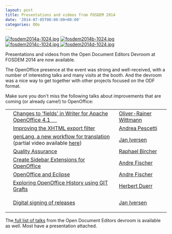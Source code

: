 ```yaml
---
layout: post
title: Presentations and videos from FOSDEM 2014
date: '2014-07-05T00:00:00+00:00'
categories: OOo
---
```

<p> <a href="https://blogs.apache.org/OOo/mediaresource/599cc489-bff9-43d1-b5f0-64d644707acc"><img src="https://blogs.apache.org/OOo/mediaresource/599cc489-bff9-43d1-b5f0-64d644707acc?t=true" alt="fosdem2014a-1024.jpg" /></a> <a href="https://blogs.apache.org/OOo/mediaresource/08a81fa2-b382-483e-862a-ceb735bf100b"><img src="https://blogs.apache.org/OOo/mediaresource/08a81fa2-b382-483e-862a-ceb735bf100b?t=true" alt="fosdem2014b-1024.jpg" /></a> <a href="https://blogs.apache.org/OOo/mediaresource/5c6a4af8-f6e0-43b4-9de8-42cfbf750457"><img alt="fosdem2014c-1024.jpg" src="https://blogs.apache.org/OOo/mediaresource/5c6a4af8-f6e0-43b4-9de8-42cfbf750457?t=true" /> <a href="https://blogs.apache.org/OOo/mediaresource/d91b4603-388f-46e3-bd59-ddcdc5d55c6d"><img alt="fosdem2014d-1024.jpg" src="https://blogs.apache.org/OOo/mediaresource/d91b4603-388f-46e3-bd59-ddcdc5d55c6d?t=true" /></a><br /></a></p> 
  <p>Presentations and videos from the Open Document Editors Devroom at FOSDEM 2014 are now available.</p> 
  <p>The OpenOffice presence at the event was strong and well-received, with a number of interesting talks and many visits at the booth. And the devroom was a nice way to get together with other projects focused on the ODF format.<br /></p> 
  <p>Make sure you don't miss the following talks about improvements that are coming (or already came!) to OpenOffice:</p> 
  <table class="table table-striped table-bordered table-condensed"> 
    <tbody> 
      <tr> 
        <td class="c6"> <br /></td> 
        <td><a href="https://archive.fosdem.org/2014/schedule/event/changes_to_fields_in_writer_for_apache_openoffice_41/">Changes to 'fields' in Writer for Apache OpenOffice 4.1&nbsp;&nbsp;&nbsp;&nbsp;&nbsp; <i></i></a></td> 
        <td><a href="https://archive.fosdem.org/2014/schedule/speaker/oliver_rainer_wittmann/" class="quiet">Oliver-Rainer Wittmann</a> </td> 
      </tr> 
      <tr> 
        <td class="c4"> <br /></td> 
        <td><a href="https://archive.fosdem.org/2014/schedule/event/improving_the_xhtml_export_filter/">Improving the XHTML export filter<br /></a></td> 
        <td><a href="https://archive.fosdem.org/2014/schedule/speaker/andrea_pescetti/" class="quiet">Andrea Pescetti</a> </td> 
      </tr> 
      <tr> 
        <td class="c7"> <br /></td> 
        <td><a href="https://archive.fosdem.org/2014/schedule/event/genlang_a_new_workflow_for_translation/">genLang, a new workflow for translation<br /></a> (partial video available <a href="https://video.fosdem.org/2014/H2214/Saturday/genLang_a_new_workflow_for_translation.webm">here</a>)<br /></td> 
        <td><a href="https://archive.fosdem.org/2014/schedule/speaker/jan_iversen/" class="quiet">Jan Iversen</a> </td> 
      </tr> 
      <tr> 
        <td class="c9"> <br /></td> 
        <td><a href="https://archive.fosdem.org/2014/schedule/event/quality_assurance/">Quality Assurance<br /></a></td> 
        <td><a href="https://archive.fosdem.org/2014/schedule/speaker/raphael_bircher/" class="quiet">Raphael Bircher</a> </td> 
      </tr> 
      <tr> 
        <td class="c10"> <br /></td> 
        <td><a href="https://archive.fosdem.org/2014/schedule/event/create_sidebar_extensions_for_openoffice/">Create Sidebar Extensions for OpenOffice</a></td> 
        <td><a href="https://archive.fosdem.org/2014/schedule/speaker/andre_fischer/" class="quiet">Andre Fischer</a> </td> 
      </tr> 
      <tr> 
        <td class="c3"> <br /></td> 
        <td><a href="https://archive.fosdem.org/2014/schedule/event/openoffice_and_eclipse/">OpenOffice and Eclipse</a></td> 
        <td><a href="https://archive.fosdem.org/2014/schedule/speaker/andre_fischer/" class="quiet">Andre Fischer</a> </td> 
      </tr> 
      <tr> 
        <td class="c6"> <br /></td> 
        <td><a href="https://archive.fosdem.org/2014/schedule/event/exploring_openoffice_history_using_git_grafts/">Exploring OpenOffice History using GIT Grafts<br /></a></td> 
        <td><a href="https://archive.fosdem.org/2014/schedule/speaker/herbert_duerr/" class="quiet">Herbert Duerr</a> </td> 
      </tr> 
      <tr> 
        <td class="c9"> <br /></td> 
        <td><a href="https://archive.fosdem.org/2014/schedule/event/digital_signing_of_releases/">Digital signing of releases<br /></a></td> 
        <td> 
          <p><a href="https://archive.fosdem.org/2014/schedule/speaker/jan_iversen/" class="quiet">Jan Iversen</a> <br /></p> 
        </td> 
      </tr> 
    </tbody> 
  </table> 
  <p>The<a href="https://archive.fosdem.org/2014/schedule/track/open_document_editors/"> full list of talks</a> from the Open Document Editors devroom is available as well. Most have a presentation attached.</p><br />
